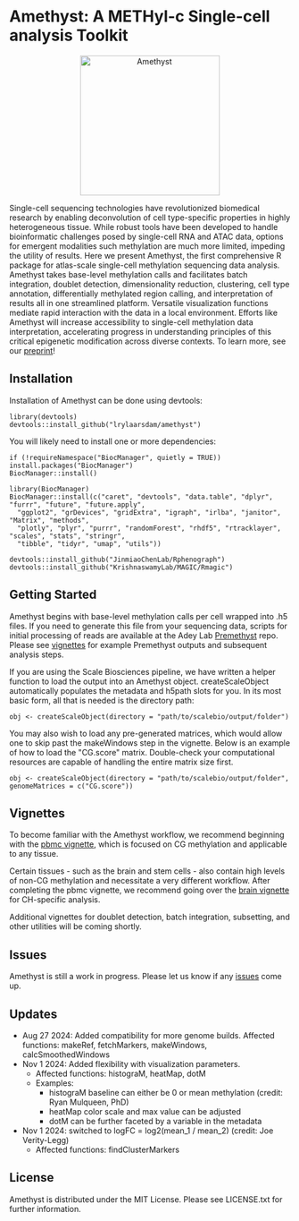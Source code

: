 # Amethyst: A METHyl-c Single-cell analysis Toolkit

<!-- badges: start -->
<!-- badges: end -->

<p align="center">
  <img src="https://github.com/lrylaarsdam/amethyst/blob/main/images/amethyst.png?raw=true" alt="Amethyst" width="250" />
</p>

Single-cell sequencing technologies have revolutionized biomedical research by enabling deconvolution of cell type-specific properties in highly heterogeneous tissue. While robust tools have been developed to handle bioinformatic challenges posed by single-cell RNA and ATAC data, options for emergent modalities such methylation are much more limited, impeding the utility of results. Here we present Amethyst, the first comprehensive R package for atlas-scale single-cell methylation sequencing data analysis. Amethyst takes base-level methylation calls and facilitates batch integration, doublet detection, dimensionality reduction, clustering, cell type annotation, differentially methylated region calling, and interpretation of results all in one streamlined platform. Versatile visualization functions mediate rapid interaction with the data in a local environment. Efforts like Amethyst will increase accessibility to single-cell methylation data interpretation, accelerating progress in understanding principles of this critical epigenetic modification across diverse contexts. To learn more, see our [preprint](https://www.biorxiv.org/content/10.1101/2024.08.13.607670v2.full.pdf+html)!

## Installation

Installation of Amethyst can be done using devtools:

```{r}
library(devtools)
devtools::install_github("lrylaarsdam/amethyst")
```

You will likely need to install one or more dependencies:

```{r}
if (!requireNamespace("BiocManager", quietly = TRUE))
install.packages("BiocManager")
BiocManager::install()

library(BiocManager)
BiocManager::install(c("caret", "devtools", "data.table", "dplyr", "furrr", "future", "future.apply",
  "ggplot2", "grDevices", "gridExtra", "igraph", "irlba", "janitor", "Matrix", "methods", 
  "plotly", "plyr", "purrr", "randomForest", "rhdf5", "rtracklayer", "scales", "stats", "stringr", 
  "tibble", "tidyr", "umap", "utils"))

devtools::install_github("JinmiaoChenLab/Rphenograph")
devtools::install_github("KrishnaswamyLab/MAGIC/Rmagic")
```

## Getting Started

Amethyst begins with base-level methylation calls per cell wrapped into .h5 files. If you need to generate this file from your sequencing data, scripts for initial processing of reads are available at the Adey Lab [Premethyst](https://github.com/adeylab/premethyst) repo. Please see [vignettes](http://htmlpreview.github.io/?https://github.com/lrylaarsdam/amethyst/blob/main/pbmc_vignette/pbmc_vignette.html) for example Premethyst outputs and subsequent analysis steps.

If you are using the Scale Biosciences pipeline, we have written a helper function to load the output into an Amethyst object. createScaleObject automatically populates the metadata and h5path slots for you. In its most basic form, all that is needed is the directory path:

```{r}
obj <- createScaleObject(directory = "path/to/scalebio/output/folder")
```

You may also wish to load any pre-generated matrices, which would allow one to skip past the makeWindows step in the vignette. Below is an example of how to load the "CG.score" matrix. Double-check your computational resources are capable of handling the entire matrix size first.

```{r}
obj <- createScaleObject(directory = "path/to/scalebio/output/folder", genomeMatrices = c("CG.score"))
```

## Vignettes

To become familiar with the Amethyst workflow, we recommend beginning with the [pbmc vignette](http://htmlpreview.github.io/?https://github.com/lrylaarsdam/amethyst/blob/main/pbmc_vignette/pbmc_vignette.html), which is focused on CG methylation and applicable to any tissue. 

Certain tissues - such as the brain and stem cells - also contain high levels of non-CG methylation and necessitate a very different workflow. After completing the pbmc vignette, we recommend going over the [brain vignette](http://htmlpreview.github.io/?https://github.com/lrylaarsdam/amethyst/blob/main/brain_vignette/brain_vignette.html) for CH-specific analysis.

Additional vignettes for doublet detection, batch integration, subsetting, and other utilities will be coming shortly.

## Issues

Amethyst is still a work in progress. Please let us know if any [issues](https://github.com/lrylaarsdam/amethyst/issues) come up. 

## Updates

- Aug 27 2024: Added compatibility for more genome builds. 
  Affected functions: makeRef, fetchMarkers, makeWindows, calcSmoothedWindows
- Nov 1 2024: Added flexibility with visualization parameters.
	- Affected functions: histograM, heatMap, dotM
  - Examples:
      - histograM baseline can either be 0 or mean methylation (credit: Ryan Mulqueen, PhD)
      - heatMap color scale and max value can be adjusted
      - dotM can be further faceted by a variable in the metadata
- Nov 1 2024: switched to logFC = log2(mean_1 / mean_2) (credit: Joe Verity-Legg)
	- Affected functions: findClusterMarkers

## License

Amethyst is distributed under the MIT License. Please see LICENSE.txt for further information. 


